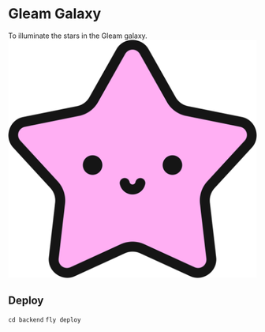 # Gleam Galaxy

To illuminate the stars in the Gleam galaxy.
![Lucy](assets/lucy.svg)


## Deploy
`cd backend`
`fly deploy`
